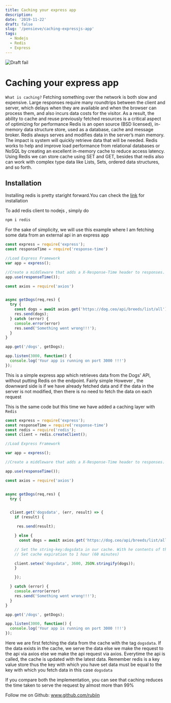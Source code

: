 ```yaml
---
title: Caching your express app
description:
date: '2019-11-22'
draft: false
slug: '/pensieve/caching-expressjs-app'
tags:
  - Nodejs
  - Redis
  - Express
---
```


![Draft fail](https://www.sohamkamani.com/static/18122218f0260b8206bc3bb69197ba7e/8ff1e/logo.png)

# Caching your express app

`What is caching?`
Fetching something over the network is both slow and expensive. Large responses require many roundtrips between the client and server, which delays when they are available and when the browser can process them, and also incurs data costs for the visitor. As a result, the ability to cache and reuse previously fetched resources is a critical aspect of optimizing for performance
Redis is an open source (BSD licensed), in-memory data structure store, used as a database, cache and message broker. Redis always serves and modifies data in the server’s main memory. The impact is system will quickly retrieve data that will be needed. Redis works to help and improve load performance from relational databases or NoSQL by creating an excellent in-memory cache to reduce access latency. Using Redis we can store cache using SET and GET, besides that redis also can work with complex type data like Lists, Sets, ordered data structures, and so forth.

## Installation

Installing redis is pretty staright forward.You can check the [link](https://redis.io/topics/quickstart) for installation

To add redis client to nodejs , simply do

```sh
npm i redis
```

For the sake of simplicity, we will use this example where I am fetching some data from an external api in an express app

```javascript
const express = require('express');
const responseTime = require('response-time')

//Load Express Framework
var app = express();

//Create a middleware that adds a X-Response-Time header to responses.
app.use(responseTime());

const axios = require('axios')


async getDogs(req,res) {
  try {
    const dogs = await axios.get('https://dog.ceo/api/breeds/list/all');
    res.send(dogs);
  } catch (error) {
    console.error(error)
    res.send('Something went wrong!!!');
  }
}

app.get('/dogs', getDogs);

app.listen(3000, function() {
  console.log('Your app is running on port 3000 !!!')
});

```

This is a simple express app which retrieves data from the Dogs' API, without putting Redis on the endpoint. Fairly simple
However , the downward side is if we have already fetched data and if the data in the server is not modified, then there is no need to fetch the data on each request

This is the same code but this time we have added a caching layer with `Redis`

```javascript
const express = require('express');
const responseTime = require('response-time')
const redis = require('redis');
const client = redis.createClient();

//Load Express Framework

var app = express();

//Create a middleware that adds a X-Response-Time header to responses.

app.use(responseTime());

const axios = require('axios')


async getDogs(req,res) {
  try {


  client.get('dogsdata', (err, result) => {
    if (result) {

     res.send(result);

    } else {
      const dogs = await axios.get('https://dog.ceo/api/breeds/list/all');

    // Set the string-key:dogsdata in our cache. With he contents of the cache
    // Set cache expiration to 1 hour (60 minutes)

    client.setex('dogsdata', 3600, JSON.stringify(dogs));
    }

    });

  } catch (error) {
    console.error(error)
    res.send('Something went wrong!!!');
  }
}

app.get('/dogs', getDogs);

app.listen(3000, function() {
  console.log('Your app is running on port 3000 !!!')
});

```

Here we are first fetching the data from the cache with the tag `dogsdata`. If the data exists in the cache, we serve the data else we make the request to the api via axios else we make the api request via axios. Everytime the api is called, the cache is updated with the latest data.
Remember redis is a key value store thus the key with which you have set data must be equal to the key with which you fetch data in this case `dogsdata`

If you compare both the implementation, you can see that caching reduces the time taken to serve the request by almost more than 99%

Follow me on Github: www.github.com/rubiin

